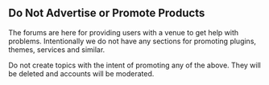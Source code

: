 ## Do Not Advertise or Promote Products

The forums are here for providing users with a venue to get help with problems. Intentionally we do not have any sections for promoting plugins, themes, services and similar.

Do not create topics with the intent of promoting any of the above. They will be deleted and accounts will be moderated.